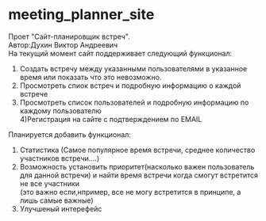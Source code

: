 # meeting_planner_site
Проет "Сайт-планировщик встреч".<br>
Автор:Духин Виктор Андреевич<br>
На текущий момент сайт поддерживает следующий функционал:<br>
1) Создать встречу между указанными пользователями в указанное время или показать что это невозможно.<br>
2) Просмотреть спиок встреч и подробную информацию о каждой встрече<br>
3) Просмотреть список пользователей и подробную информацию по каждому пользователю<br>
4)Регистрация на сайте с подтверждением по EMAIL

Планируется добавить функционал:<br>
1) Статистика (Самое популярное время встречи, среднее количество участников встречи....)<br>
2) Возможность установить приоритет(насколько важен пользователь для данной встречи) и найти время встречи когда смогут встретится не все участники<br>
(это важно если,нпример, все не могу встретится в принципе, а лишь самые важные)<br>
3) Улучшеный интерефейс<br>
